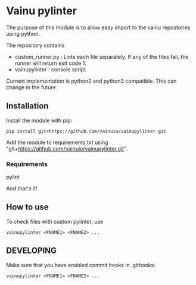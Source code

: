 # Vainu pylinter

The purpose of this module is to allow easy import to the vainu repostories using python.

The repository contains
* custom_runner.py : Lints each file separately. If any of the files fail, the runner will return exit code 1.
* vainupylinter : console script

Current implementation is python2 and python3 compatible. This can change in the future.

## Installation

Install the module with pip:

`pip install git+https://github.com/vainuio/vainupylinter.git`


Add the module to requirements.txt using "git+https://github.com/vainuio/vainupylinter.git".

### Requirements
pylint

And that's it!

## How to use

To check files with custom pylinter, use

`vainupylinter <FNAME1> <FNAME2> ...`

## DEVELOPING

Make sure that you have enabled commit hooks in .githooks:

`vainupylinter <FNAME1> <FNAME2> ...`
